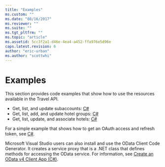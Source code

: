 ```yaml
---
title: "Examples"
ms.custom: ""
ms.date: "08/16/2017"
ms.reviewer: ""
ms.suite: ""
ms.tgt_pltfrm: ""
ms.topic: "article"
ms.assetid: 5cc3f2a1-d46e-4ea4-a452-ffa976e5d96e
caps.latest.revision: 6
author: "eric-urban"
ms.author: "scottwhi"
---
```

# Examples
This section provides code examples that show how to use the resources available in the Travel API.


* Get, list, and update subaccounts: [C#](../hotel-api/subaccount-csharp-example.md)
* Get, list, add, and update hotel groups: [C#](../hotel-api/hotel-group-csharp-example.md)
* Get, list, update, and associate hotels: [C#](../hotel-api/hotel-csharp-example.md)

For a simple example that shows how to get an OAuth access and refresh token, see [C#](../hotel-api/oauth-csharp-example.md).

Microsoft Visual Studio users can also install and use the OData Client Code Generator. It creates a service proxy that is a .NET class that defines methods for accessing the OData service. For information, see [Create an OData v4 Client App (C#)](https://docs.microsoft.com/aspnet/web-api/overview/odata-support-in-aspnet-web-api/odata-v4/create-an-odata-v4-client-app).